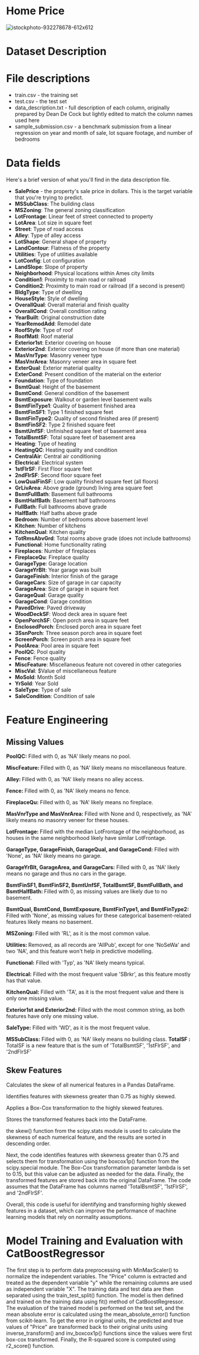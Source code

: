 # Home Price 
![istockphoto-932278678-612x612](https://user-images.githubusercontent.com/75095471/218719588-a220a051-b5f4-46db-a29d-f360048d76f5.jpg)

# Dataset Description
# File descriptions
<ul>
<li>train.csv - the training set</li>
<li>test.csv - the test set</li>
<li>data_description.txt - full description of each column, originally prepared by Dean De Cock but lightly edited to match the column names used here</li>
<li>sample_submission.csv - a benchmark submission from a linear regression on year and month of sale, lot square footage, and number of bedrooms</li>
</ul>

# Data fields
Here's a brief version of what you'll find in the data description file.
<ul>
<li><strong>SalePrice</strong> - the property's sale price in dollars. This is the target variable that you're trying to predict.</li>
<li><strong>MSSubClass</strong>: The building class</li>
<li><strong>MSZoning</strong>: The general zoning classification</li>
<li><strong>LotFrontage</strong>: Linear feet of street connected to property</li>
<li><strong>LotArea</strong>: Lot size in square feet</li>
<li><strong>Street</strong>: Type of road access</li>
<li><strong>Alley</strong>: Type of alley access</li>
<li><strong>LotShape</strong>: General shape of property</li>
<li><strong>LandContour</strong>: Flatness of the property</li>
<li><strong>Utilities</strong>: Type of utilities available</li>
<li><strong>LotConfig</strong>: Lot configuration</li>
<li><strong>LandSlope</strong>: Slope of property</li>
<li><strong>Neighborhood</strong>: Physical locations within Ames city limits</li>
<li><strong>Condition1</strong>: Proximity to main road or railroad</li>
<li><strong>Condition2</strong>: Proximity to main road or railroad (if a second is present)</li>
<li><strong>BldgType</strong>: Type of dwelling</li>
<li><strong>HouseStyle</strong>: Style of dwelling</li>
<li><strong>OverallQual</strong>: Overall material and finish quality</li>
<li><strong>OverallCond</strong>: Overall condition rating</li>
<li><strong>YearBuilt</strong>: Original construction date</li>
<li><strong>YearRemodAdd</strong>: Remodel date</li>
<li><strong>RoofStyle</strong>: Type of roof</li>
<li><strong>RoofMatl</strong>: Roof material</li>
<li><strong>Exterior1st</strong>: Exterior covering on house</li>
<li><strong>Exterior2nd</strong>: Exterior covering on house (if more than one material)</li>
<li><strong>MasVnrType</strong>: Masonry veneer type</li>
<li><strong>MasVnrArea</strong>: Masonry veneer area in square feet</li>
<li><strong>ExterQual</strong>: Exterior material quality</li>
<li><strong>ExterCond</strong>: Present condition of the material on the exterior</li>
<li><strong>Foundation</strong>: Type of foundation</li>
<li><strong>BsmtQual</strong>: Height of the basement</li>
<li><strong>BsmtCond</strong>: General condition of the basement</li>
<li><strong>BsmtExposure</strong>: Walkout or garden level basement walls</li>
<li><strong>BsmtFinType1</strong>: Quality of basement finished area</li>
<li><strong>BsmtFinSF1</strong>: Type 1 finished square feet</li>
<li><strong>BsmtFinType2</strong>: Quality of second finished area (if present)</li>
<li><strong>BsmtFinSF2</strong>: Type 2 finished square feet</li>
<li><strong>BsmtUnfSF</strong>: Unfinished square feet of basement area</li>
<li><strong>TotalBsmtSF</strong>: Total square feet of basement area</li>
<li><strong>Heating</strong>: Type of heating</li>
<li><strong>HeatingQC</strong>: Heating quality and condition</li>
<li><strong>CentralAir</strong>: Central air conditioning</li>
<li><strong>Electrical</strong>: Electrical system</li>
<li><strong>1stFlrSF</strong>: First Floor square feet</li>
<li><strong>2ndFlrSF</strong>: Second floor square feet</li>
<li><strong>LowQualFinSF</strong>: Low quality finished square feet (all floors)</li>
<li><strong>GrLivArea</strong>: Above grade (ground) living area square feet</li>
<li><strong>BsmtFullBath</strong>: Basement full bathrooms</li>
<li><strong>BsmtHalfBath</strong>: Basement half bathrooms</li>
<li><strong>FullBath</strong>: Full bathrooms above grade</li>
<li><strong>HalfBath</strong>: Half baths above grade</li>
<li><strong>Bedroom</strong>: Number of bedrooms above basement level</li>
<li><strong>Kitchen</strong>: Number of kitchens</li>
<li><strong>KitchenQual</strong>: Kitchen quality</li>
<li><strong>TotRmsAbvGrd</strong>: Total rooms above grade (does not include bathrooms)</li>
<li><strong>Functional</strong>: Home functionality rating</li>
<li><strong>Fireplaces</strong>: Number of fireplaces</li>
<li><strong>FireplaceQu</strong>: Fireplace quality</li>
<li><strong>GarageType</strong>: Garage location</li>
<li><strong>GarageYrBlt</strong>: Year garage was built</li>
<li><strong>GarageFinish</strong>: Interior finish of the garage</li>
<li><strong>GarageCars</strong>: Size of garage in car capacity</li>
<li><strong>GarageArea</strong>: Size of garage in square feet</li>
<li><strong>GarageQual</strong>: Garage quality</li>
<li><strong>GarageCond</strong>: Garage condition</li>
<li><strong>PavedDrive</strong>: Paved driveway</li>
<li><strong>WoodDeckSF</strong>: Wood deck area in square feet</li>
<li><strong>OpenPorchSF</strong>: Open porch area in square feet</li>
<li><strong>EnclosedPorch</strong>: Enclosed porch area in square feet</li>
<li><strong>3SsnPorch</strong>: Three season porch area in square feet</li>
<li><strong>ScreenPorch</strong>: Screen porch area in square feet</li>
<li><strong>PoolArea</strong>: Pool area in square feet</li>
<li><strong>PoolQC</strong>: Pool quality</li>
<li><strong>Fence</strong>: Fence quality</li>
<li><strong>MiscFeature</strong>: Miscellaneous feature not covered in other categories</li>
<li><strong>MiscVal</strong>: $Value of miscellaneous feature</li>
<li><strong>MoSold</strong>: Month Sold</li>
<li><strong>YrSold</strong>: Year Sold</li>
<li><strong>SaleType</strong>: Type of sale</li>
<li><strong>SaleCondition</strong>: Condition of sale</li>
</ul>

# Feature Engineering 
## Missing Values
<b>PoolQC:</b> Filled with 0, as 'NA' likely means no pool.

<b>MiscFeature: </b> Filled with 0, as 'NA' likely means no miscellaneous feature.

<b>Alley: </b> Filled with 0, as 'NA' likely means no alley access.

<b>Fence: </b> Filled with 0, as 'NA' likely means no fence.

<b>FireplaceQu:</b>  Filled with 0, as 'NA' likely means no fireplace.

<b>MasVnrType and MasVnrArea: </b> Filled with None and 0, respectively, as 'NA' likely means no masonry veneer for these houses.

<b>LotFrontage: </b> Filled with the median LotFrontage of the neighborhood, as houses in the same neighborhood likely have similar LotFrontage.

<b>GarageType, GarageFinish, GarageQual, and GarageCond:</b>  Filled with 'None', as 'NA' likely means no garage.

<b>GarageYrBlt, GarageArea, and GarageCars:</b>  Filled with 0, as 'NA' likely means no garage and thus no cars in the garage.

<b>BsmtFinSF1, BsmtFinSF2, BsmtUnfSF, TotalBsmtSF, BsmtFullBath, and BsmtHalfBath: </b> Filled with 0, as missing values are likely due to no basement.

<b>BsmtQual, BsmtCond, BsmtExposure, BsmtFinType1, and BsmtFinType2:</b>  Filled with 'None', as missing values for these categorical basement-related features likely means no basement.

<b>MSZoning:</b>  Filled with 'RL', as it is the most common value.

<b>Utilities: </b> Removed, as all records are 'AllPub', except for one 'NoSeWa' and two 'NA', and this feature won't help in predictive modelling.

<b>Functional:</b>  Filled with 'Typ', as 'NA' likely means typical.

<b>Electrical:</b>  Filled with the most frequent value 'SBrkr', as this feature mostly has that value.

<b>KitchenQual:</b>  Filled with 'TA', as it is the most frequent value and there is only one missing value.

<b>Exterior1st and Exterior2nd: </b> Filled with the most common string, as both features have only one missing value.

<b>SaleType:</b>  Filled with 'WD', as it is the most frequent value.

<b>MSSubClass:</b>  Filled with 0, as 'NA' likely means no building class.
<b>TotalSF :</b> TotalSF is a new feature that is the sum of 'TotalBsmtSF', '1stFlrSF', and '2ndFlrSF'


## Skew Features

Calculates the skew of all numerical features in a Pandas DataFrame.

Identifies features with skewness greater than 0.75 as highly skewed.

Applies a Box-Cox transformation to the highly skewed features.

Stores the transformed features back into the DataFrame.

the skew() function from the scipy.stats module is used to calculate the skewness of each numerical feature, and the results are sorted in descending order.

Next, the code identifies features with skewness greater than 0.75 and selects them for transformation using the boxcox1p() function from the scipy.special module. The Box-Cox transformation parameter lambda is set to 0.15, but this value can be adjusted as needed for the data.
Finally, the transformed features are stored back into the original DataFrame. The code assumes that the DataFrame has columns named 'TotalBsmtSF', '1stFlrSF', and '2ndFlrSF'.

Overall, this code is useful for identifying and transforming highly skewed features in a dataset, which can improve the performance of machine learning models that rely on normality assumptions.


 # Model Training and Evaluation with CatBoostRegressor
The first step is to perform data preprocessing with MinMaxScaler() to normalize the independent variables. The "Price" column is extracted and treated as the dependent variable "y" while the remaining columns are used as independent variable "X".
The training data and test data are then separated using the train_test_split() function. The model is then defined and trained on the training data using fit() method of CatBoostRegressor. The evaluation of the trained model is performed on the test set, and the mean absolute error is calculated using the mean_absolute_error() function from scikit-learn.
To get the error in original units, the predicted and true values of "Price" are transformed back to their original units using inverse_transform() and inv_boxcox1p() functions since the values were first box-cox transformed. Finally, the R-squared score is computed using r2_score() function.

